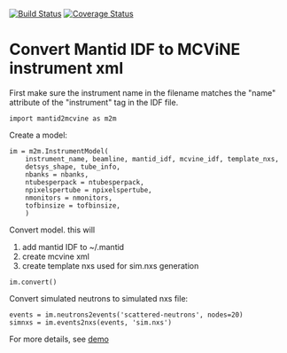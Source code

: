 [![Build Status](https://travis-ci.com/mcvine/mantid2mcvine.svg?branch=master)](https://travis-ci.com/mcvine/mantid2mcvine)
[![Coverage Status](https://coveralls.io/repos/github/mcvine/mantid2mcvine/badge.svg)](https://coveralls.io/github/mcvine/mantid2mcvine)

# Convert Mantid IDF to MCViNE instrument xml

First make sure the instrument name in the filename matches the "name" attribute of the "instrument" tag
in the IDF file.

```
import mantid2mcvine as m2m
```

Create a model:
```
im = m2m.InstrumentModel(
    instrument_name, beamline, mantid_idf, mcvine_idf, template_nxs,
    detsys_shape, tube_info,
    nbanks = nbanks,
    ntubesperpack = ntubesperpack,
    npixelspertube = npixelspertube,
    nmonitors = nmonitors,
    tofbinsize = tofbinsize,
    )
```

Convert model. this will
1. add mantid IDF to ~/.mantid
2. create mcvine xml
3. create template nxs used for sim.nxs generation

```
im.convert()
```

Convert simulated neutrons to simulated nxs file:
```
events = im.neutrons2events('scattered-neutrons', nodes=20)
simnxs = im.events2nxs(events, 'sim.nxs')
```

For more details, see [demo](notebooks/demo.ipynb)
